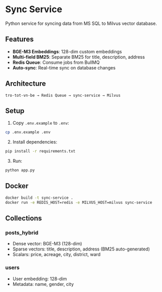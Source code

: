# Sync Service

Python service for syncing data from MS SQL to Milvus vector database.

## Features

- **BGE-M3 Embeddings**: 128-dim custom embeddings
- **Multi-field BM25**: Separate BM25 for title, description, address
- **Redis Queue**: Consume jobs from BullMQ
- **Auto-sync**: Real-time sync on database changes

## Architecture

```
tro-tot-vn-be → Redis Queue → sync-service → Milvus
```

## Setup

1. Copy `.env.example` to `.env`:
```bash
cp .env.example .env
```

2. Install dependencies:
```bash
pip install -r requirements.txt
```

3. Run:
```bash
python app.py
```

## Docker

```bash
docker build -t sync-service .
docker run -e REDIS_HOST=redis -e MILVUS_HOST=milvus sync-service
```

## Collections

### posts_hybrid
- Dense vector: BGE-M3 (128-dim)
- Sparse vectors: title, description, address (BM25 auto-generated)
- Scalars: price, acreage, city, district, ward

### users
- User embedding: 128-dim
- Metadata: name, gender, city


